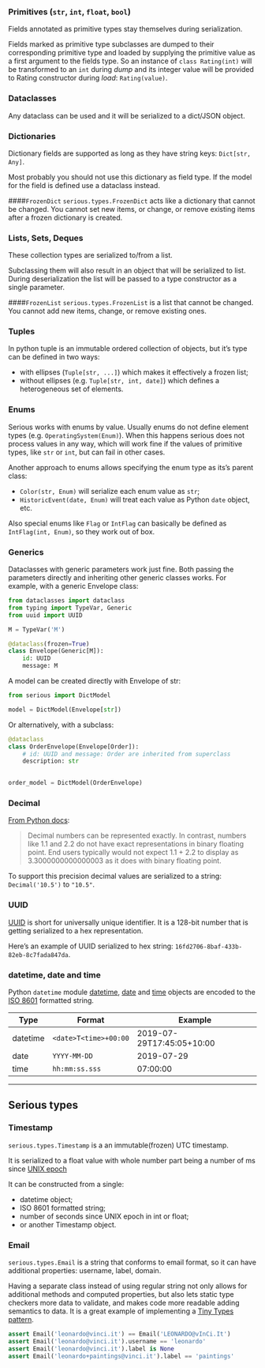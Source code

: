 ### Primitives (`str`, `int`, `float`, `bool`)

Fields annotated as primitive types stay themselves during serialization.

Fields marked as primitive type subclasses are dumped to their corresponding primitive type 
and loaded by supplying the primitive value as a first argument to the fields type.
So an instance of `class Rating(int)` will be transformed to an `int` during _dump_
and its integer value will be provided to Rating constructor during _load_: `Rating(value)`.

### Dataclasses
Any dataclass can be used and it will be serialized to a dict/JSON object. 

### Dictionaries
Dictionary fields are supported as long as they have string keys: `Dict[str, Any]`. 

Most probably you should not use this dictionary as field type. 
If the model for the field is defined use a dataclass instead.

####`FrozenDict`
`serious.types.FrozenDict` acts like a dictionary that cannot be changed. 
You cannot set new items, or change, or remove existing items after a frozen dictionary
is created. 

### Lists, Sets, Deques
These collection types are serialized to/from a list.

Subclassing them will also result in an object that will be serialized to list.
During deserialization the list will be passed to a type constructor as a single parameter.

####`FrozenList`
`serious.types.FrozenList` is a list that cannot be changed. You cannot add new items, change,
or remove existing ones.

### Tuples
In python tuple is an immutable ordered collection of objects, but it’s type can be defined in two ways:
- with ellipses (`Tuple[str, ...]`) which makes it effectively a frozen list;
- without ellipses (e.g. `Tuple[str, int, date]`) which defines a heterogeneous set of elements.

### Enums
Serious works with enums by value. Usually enums do not define element types (e.g. `OperatingSystem(Enum)`).
When this happens serious does not process values in any way, which will work fine if the values of primitive types,
like `str` or `int`, but can fail in other cases.

Another approach to enums allows specifying the enum type as its’s parent class:
- `Color(str, Enum)` will serialize each enum value as `str`;
- `HistoricEvent(date, Enum)` will treat each value as Python `date` object, etc.

Also special enums like `Flag` or `IntFlag` can basically be defined as `IntFlag(int, Enum)`, so they work out of box. 

### Generics
Dataclasses with generic parameters work just fine.
Both passing the parameters directly and inheriting other generic classes works.
For example, with a generic Envelope class:  
```python
from dataclasses import dataclass
from typing import TypeVar, Generic
from uuid import UUID

M = TypeVar('M')

@dataclass(frozen=True)
class Envelope(Generic[M]):
    id: UUID
    message: M
``` 

A model can be created directly with Envelope of str:
```python
from serious import DictModel

model = DictModel(Envelope[str])
``` 

Or alternatively, with a subclass:
```python
@dataclass
class OrderEnvelope(Envelope[Order]):
    # id: UUID and message: Order are inherited from superclass
    description: str
    

order_model = DictModel(OrderEnvelope)
```

### Decimal
[From Python docs][decimal]:
> Decimal numbers can be represented exactly. 
> In contrast, numbers like 1.1 and 2.2 do not have exact representations in binary floating point. 
> End users typically would not expect 1.1 + 2.2 to display as 3.3000000000000003 as it does with binary floating point.

To support this precision decimal values are serialized to a string: `Decimal('10.5')` to `"10.5"`.

### UUID
[UUID][uuid] is short for universally unique identifier. It is a 128-bit number that is getting serialized to a hex 
representation.

Here’s an example of UUID serialized to hex string: `16fd2706-8baf-433b-82eb-8c7fada847da`.

### datetime, date and time
Python `datetime` module [datetime][datetime], [date][date] and [time][time] objects
are encoded to the [ISO 8601][iso8601] formatted string.

|  Type  |        Format       |Example                  |
|--------|---------------------|-------------------------|
|datetime|`<date>T<time>+00:00`|2019-07-29T17:45:05+10:00|
|date    |`YYYY-MM-DD`         |2019-07-29               |
|time    |`hh:mm:ss.sss`       |07:00:00                 |

----

## Serious types
### Timestamp
`serious.types.Timestamp` is a an immutable(frozen) UTC timestamp.

It is serialized to a float value with whole number part being a number of ms since [UNIX epoch][epoch]

It can be constructed from a single:
- datetime object;
- ISO 8601 formatted string;
- number of seconds since UNIX epoch in int or float;
- or another Timestamp object.

### Email
`serious.types.Email` is a string that conforms to email format, so it can have additional properties: 
username, label, domain. 

Having a separate class instead of using regular string not only allows for additional methods and computed properties, 
but also lets static type checkers more data to validate, and makes code more readable adding semantics to data. 
It is a great example of implementing a [Tiny Types pattern][tiny-types].

```python
assert Email('leonardo@vinci.it') == Email('LEONARDO@vInCi.It') 
assert Email('leonardo@vinci.it').username == 'leonardo' 
assert Email('leonardo@vinci.it').label is None 
assert Email('leonardo+paintings@vinci.it').label == 'paintings' 
```

[uuid]: https://docs.python.org/3/library/uuid.html
[decimal]: https://docs.python.org/3.7/library/decimal.html
[iso8601]: https://en.wikipedia.org/wiki/ISO_8601
[datetime]: https://docs.python.org/3.7/library/datetime.html?highlight=datetime#datetime.datetime
[date]: https://docs.python.org/3.7/library/datetime.html?highlight=datetime#datetime.date
[time]: https://docs.python.org/3.7/library/datetime.html?highlight=datetime#datetime.time
[epoch]: https://en.wikipedia.org/wiki/Unix_time
[tiny-types]: TODO 